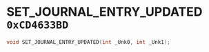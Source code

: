 # SET_JOURNAL_ENTRY_UPDATED `0xCD4633BD`

```cpp
void SET_JOURNAL_ENTRY_UPDATED(int _Unk0, int _Unk1);
```